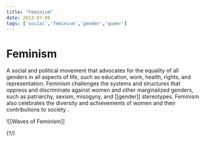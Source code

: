 ```yaml
---
title: "Feminism"
date: 2023-07-06
tags: ['social','feminism','gender','queer']
---
```

# Feminism

A social and political movement that advocates for the equality of all genders in all aspects of life, such as education, work, health, rights, and representation. Feminism challenges the systems and structures that oppress and discriminate against women and other marginalized genders, such as patriarchy, sexism, misogyny, and [[gender]] stereotypes. Feminism also celebrates the diversity and achievements of women and their contributions to society .

![[Waves of Feminism]]

(?/)